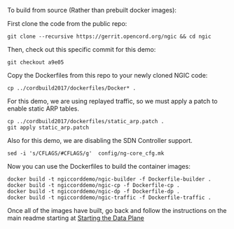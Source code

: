 To build from source (Rather than prebuilt docker images):

First clone the code from the public repo:

`git clone --recursive https://gerrit.opencord.org/ngic && cd ngic`

Then, check out this specific commit for this demo:

`git checkout a9e05`

Copy the Dockerfiles from this repo to your newly cloned NGIC code:

`cp ../cordbuild2017/dockerfiles/Docker* .`

For this demo, we are using replayed traffic, so we must apply a patch to enable static ARP tables.

```shell
cp ../cordbuild2017/dockerfiles/static_arp.patch .
git apply static_arp.patch
```

Also for this demo, we are disabling the SDN Controller support.

`sed -i 's/CFLAGS/#CFLAGS/g'  config/ng-core_cfg.mk`


Now you can use the Dockerfiles to build the container images:

```shell
docker build -t ngiccorddemo/ngic-builder -f Dockerfile-builder .
docker build -t ngiccorddemo/ngic-cp -f Dockerfile-cp .
docker build -t ngiccorddemo/ngic-dp -f Dockerfile-dp .
docker build -t ngiccorddemo/ngic-traffic -f Dockerfile-traffic .
```

Once all of the images have built, go back and follow the instructions on the main readme starting at [Starting the Data Plane](https://github.com/ngiccorddemo/cordbuild2017#starting-the-data-plane)

